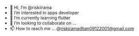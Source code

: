 - 👋 Hi, I’m @riskiirama
- 👀 I’m interested in apps developer
- 🌱 I’m currently learning flutter
- 💞️ I’m looking to collaborate on ...
- 📫 How to reach me ... @riskiramadhan09122001@gmail.com


<!---
riskiirama/riskiirama is a ✨ special ✨ repository because its `README.md` (this file) appears on your GitHub profile.
You can click the Preview link to take a look at your changes.
--->
